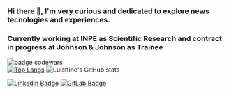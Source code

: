 ### Hi there 👋, I'm very curious and dedicated to explore news tecnologies and experiences.
### Currently working at INPE as Scientific Research and contract in progress at Johnson & Johnson as Trainee
![badge codewars](https://www.codewars.com/users/Luisttine/badges/large)  
[![Top Langs](https://github-readme-stats.vercel.app/api/top-langs/?username=Luisttine&show_icons=true&theme=radical)](https://github.com/Luisttine/github-readme-stats)  ![Luisttine's GitHub stats](https://github-readme-stats.vercel.app/api?username=Luisttine&show_icons=true&theme=radical)  

[![Linkedin Badge](https://img.shields.io/badge/-LinkedIn-blue?style=flat-square&logo=Linkedin&logoColor=white&link=https://www.linkedin.com/in/fagnerpsantos/)](https://www.linkedin.com/in/lu%C3%ADs-souza/)
[![GitLab Badge](https://img.shields.io/badge/-GitLab-orange?style=flat-square&logo=GitLab&logoColor=white&link=https://www.linkedin.com/in/fagnerpsantos/)](https://gitlab.com/Luisttine)
